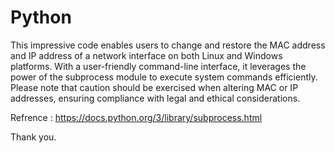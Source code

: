 # Python
This impressive code enables users to change and restore the MAC address and IP address of a network interface on both Linux and Windows platforms. With a user-friendly command-line interface, it leverages the power of the subprocess module to execute system commands efficiently. Please note that caution should be exercised when altering MAC or IP addresses, ensuring compliance with legal and ethical considerations.

Refrence : https://docs.python.org/3/library/subprocess.html

Thank you.
